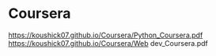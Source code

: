 # Coursera
https://koushick07.github.io/Coursera/Python_Coursera.pdf
https://koushick07.github.io/Coursera/Web dev_Coursera.pdf

